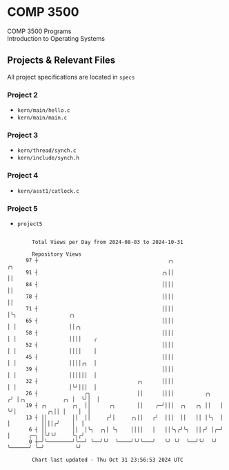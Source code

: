 # COMP 3500
COMP 3500 Programs  
Introduction to Operating Systems  
## Projects & Relevant Files
All project specifications are located in `specs`
### Project 2
- `kern/main/hello.c`
- `kern/main/main.c`
### Project 3
- `kern/thread/synch.c`
- `kern/include/synch.h`
### Project 4
- `kern/asst1/catlock.c`
### Project 5
- `project5`

```

        Total Views per Day from 2024-08-03 to 2024-10-31

        Repository Views
      97 ┼                                          ╭╮                ╭╮
      91 ┤                                        ╭╮││                ││
      84 ┤                                        ││││                ││
      78 ┤                                        ││││                ││
      71 ┤                                        ││││                │╰╮                 ╭╮
      65 ┤                                        ││││                │ │                 ││╭╮
      58 ┤                                        ││││                │ │                 ││││    ╭
      52 ┤                                        ││││                │ │                 ││││    │
      45 ┤                                        ││││                │ │                 ││││╭╮  │
      39 ┤                                        ││││                │ │                 ││││││  │
      32 ┤                                ╭╮      ││││                │ │                 │╰╯│││  │
      26 ┤               ╭╮               ││      ││││          ╭╮   ╭╯ │╭╮            ╭╮ │  ╰╯│  │
      19 ┤ ╭╮        ╭╮  ││      ╭╮       ││    ╭─╯│││  ╭╮   ╭╮ ││   │  ╰╯│          ╭╮││ │    │  │
      13 ┤ ││        ││  ││     ╭╯│     ╭╮││   ╭╯  │││  ││   ││ │╰╮  │    │          ││││╭╯    │  │
       6 ┤ ││        ││  │╰╮  ╭╮│ ╰╮    ││││   │   ││╰╮╭╯╰╮  ││╭╯ │╭─╯    │      ╭─╮ │╰╯╰╯     ╰╮╭╯
       0 ┼─╯╰────────╯╰──╯ ╰──╯╰╯  ╰────╯╰╯╰───╯   ╰╯ ╰╯  ╰──╯╰╯  ╰╯      ╰──────╯ ╰─╯          ╰╯

        Chart last updated - Thu Oct 31 23:56:53 2024 UTC
        
```
